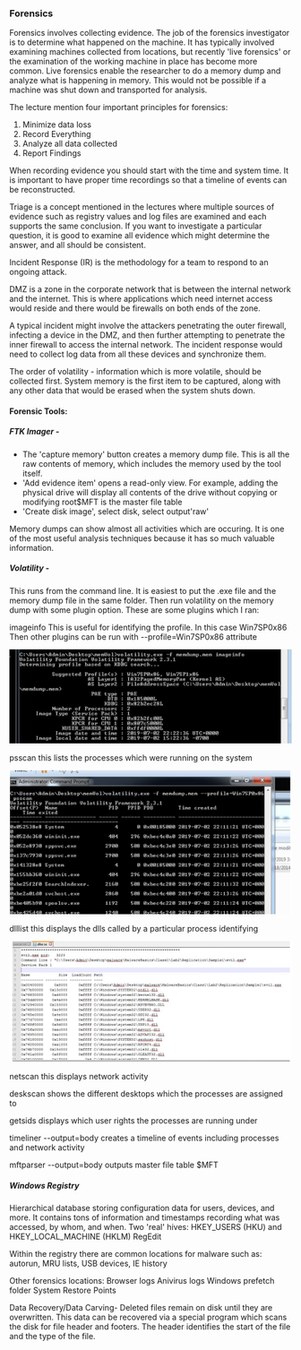 ### Forensics
Forensics involves collecting evidence.  The job of the forensics investigator is to determine what happened on the machine.  It has typically involved examining machines collected from locations, but recently 'live forensics' or the examination of the working machine in place has become more common.  Live forensics enable the researcher to do a memory dump and analyze what is happening in memory.  This would not be possible if a machine was shut down and transported for analysis.

The lecture mention four important principles for forensics:
1. Minimize data loss
2. Record Everything
3. Analyze all data collected
4. Report Findings

When recording evidence you should start with the time and system time.  It is important to have proper time recordings so that a timeline of events can be reconstructed.

Triage is a concept mentioned in the lectures where multiple sources of evidence such as registry values and log files are examined and each supports the same conclusion.  If you want to investigate a particular question, it is good to examine all evidence which might determine the answer, and all should be consistent.

Incident Response (IR) is the methodology for a team to respond to an ongoing attack.

DMZ is a zone in the corporate network that is between the internal network and the internet.  This is where applications which need internet access would reside and there would be firewalls on both ends of the zone.

A typical incident might involve the attackers penetrating the outer firewall, infecting a device in the DMZ, and then further attempting to penetrate the inner firewall to access the internal network.  The incident response would need to collect log data from all these devices and synchronize them.

The order of volatility - information which is more volatile, should be collected first.  System memory is the first item to be captured, along with any other data that would be erased when the system shuts down.



#### Forensic Tools:
##### FTK Imager - 
 - The 'capture memory' button creates a memory dump file. This is all the raw contents of memory, which includes the memory used by the tool itself.
 - 'Add evidence item' opens a read-only view. For example, adding the physical drive will display all contents of the drive without copying or modifying
	root\$MFT is the master file table
 - 'Create disk image', select disk, select output'raw' 
 
 
 Memory dumps can show almost all activities which are occuring.  It is one of the most useful analysis techniques because it has so much valuable information.
 
##### Volatility -
 This runs from the command line. It is easiest to put the .exe file and the memory dump file in the same folder.  Then run volatility on the memory dump with some plugin option. These are some plugins which I ran:
 
 imageinfo
 This is useful for identifying the profile.  In this case Win7SP0x86
 Then other plugins can be run with --profile=Win7SP0x86 attribute
 
 ![Image](volatility_imageinfo.png "imageinfo")
 
 psscan
this lists the processes which were running on the system 
  
 ![Image](volatility_psscan.png "psscan")
 
 dlllist <pid>
 this displays the dlls called by a particular process identifying
  
 ![Image](volatility_dlllist.png "dlllist")
 
 netscan
 this displays network activity
 
 deskscan
 shows the different desktops which the processes are assigned to
 
 getsids
 displays which user rights the processes are running under
 
 
 timeliner --output=body
 creates a timeline of events including processes and network activity
 
 mftparser --output=body
 outputs master file table $MFT
 
##### Windows Registry
Hierarchical database storing configuration data for users, devices, and more.  It contains tons of information and timestamps recording what was accessed, by whom, and when.
Two 'real' hives: HKEY_USERS (HKU) and HKEY_LOCAL_MACHINE (HKLM)
RegEdit

Within the registry there are common locations for malware such as: autorun, MRU lists, USB devices, IE history

Other forensics locations:
Browser logs
Anivirus logs
Windows prefetch folder
System Restore Points


Data Recovery/Data Carving-
Deleted files remain on disk until they are overwritten.  This data can be recovered via a special program which scans the disk for file header and footers.  The header identifies the start of the file and the type of the file.

